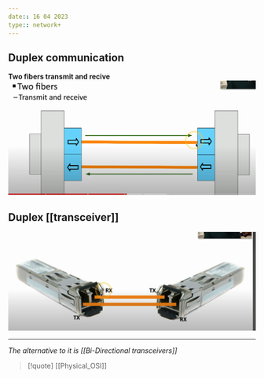 ```yaml
---
date:: 16 04 2023
type:: network+
---
```

## Duplex communication
**Two fibers transmit and recive** 
![DuplexCommunication_visual.png](/static/DuplexCommunication_visual.png)
## Duplex [[transceiver]]
![Duplex_Transcivers_visual.png](/static/Duplex_Transcivers_visual.png)

---
*The alternative to it is  [[Bi-Directional transceivers]]*
>[!quote] [[Physical_OSI]]